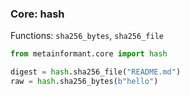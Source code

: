 ### Core: hash

Functions: `sha256_bytes`, `sha256_file`

```python
from metainformant.core import hash

digest = hash.sha256_file("README.md")
raw = hash.sha256_bytes(b"hello")
```


